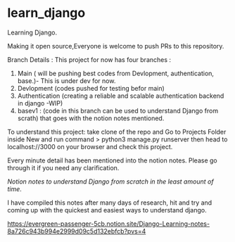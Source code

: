 
# learn_django
Learning Django.

Making it open source,Everyone is welcome to push PRs to this repository. 


Branch Details : 
This project for now has four branches : 
1. Main ( will be pushing best codes from Devlopment, authentication, base.)- This is under dev for now. 
2. Devlopment (codes pushed for testing befor main)
3. Authentication (creating a reliable and scalable authentication backend in django -WIP)
4. basev1 : (code in this branch can be used to understand Django from scrath) that goes with the notion notes mentioned. 

To understand this project:
take clone of the repo 
and Go to Projects Folder inside New 
and run command > python3 manage.py runserver
then head to localhost://3000 on your browser and check this project. 

Every minute detail has been mentioned into the notion notes. Please go through it if you need any clarification. 


*Notion notes to understand Django from scratch in the least amount of time*. 

I have compiled this notes after many days of research, hit and try and coming up with the quickest and easiest ways to understand django. 

https://evergreen-passenger-5cb.notion.site/Django-Learning-notes-8a726c943b994e2999d09c5d132ebfcb?pvs=4

